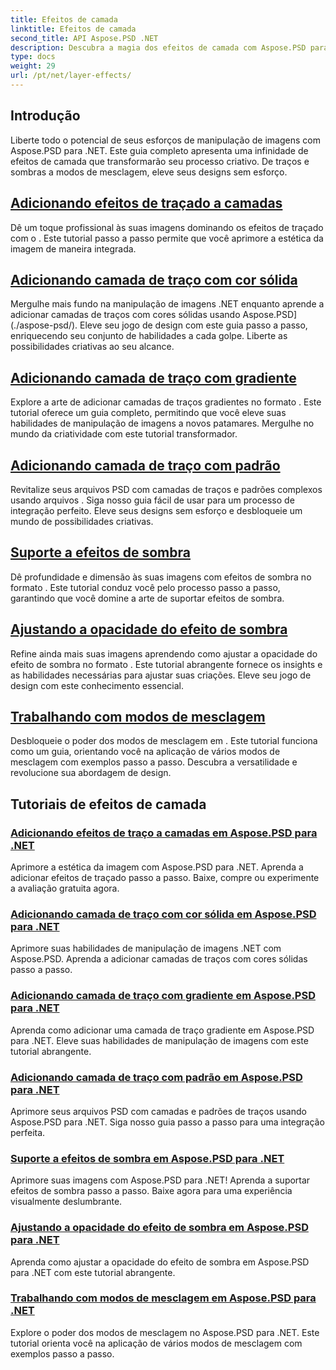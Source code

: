```yaml
---
title: Efeitos de camada
linktitle: Efeitos de camada
second_title: API Aspose.PSD .NET
description: Descubra a magia dos efeitos de camada com Aspose.PSD para .NET! Eleve suas habilidades de manipulação de imagens aprendendo a adicionar modos de traço, sombra e mesclagem.
type: docs
weight: 29
url: /pt/net/layer-effects/
---
```

## Introdução

Liberte todo o potencial de seus esforços de manipulação de imagens com Aspose.PSD para .NET. Este guia completo apresenta uma infinidade de efeitos de camada que transformarão seu processo criativo. De traços e sombras a modos de mesclagem, eleve seus designs sem esforço.

## [Adicionando efeitos de traçado a camadas](./adding-stroke-effects/)

Dê um toque profissional às suas imagens dominando os efeitos de traçado com o . Este tutorial passo a passo permite que você aprimore a estética da imagem de maneira integrada. 

## [Adicionando camada de traço com cor sólida](./adding-stroke-layer-solid-color/)

Mergulhe mais fundo na manipulação de imagens .NET enquanto aprende a adicionar camadas de traços com cores sólidas usando Aspose.PSD](./aspose-psd/). Eleve seu jogo de design com este guia passo a passo, enriquecendo seu conjunto de habilidades a cada golpe. Liberte as possibilidades criativas ao seu alcance.

## [Adicionando camada de traço com gradiente](./adding-stroke-layer-gradient/)

Explore a arte de adicionar camadas de traços gradientes no formato . Este tutorial oferece um guia completo, permitindo que você eleve suas habilidades de manipulação de imagens a novos patamares. Mergulhe no mundo da criatividade com este tutorial transformador.

## [Adicionando camada de traço com padrão](./adding-stroke-layer-pattern/)

Revitalize seus arquivos PSD com camadas de traços e padrões complexos usando arquivos . Siga nosso guia fácil de usar para um processo de integração perfeito. Eleve seus designs sem esforço e desbloqueie um mundo de possibilidades criativas.

## [Suporte a efeitos de sombra](./supporting-shadow-effects/)

Dê profundidade e dimensão às suas imagens com efeitos de sombra no formato . Este tutorial conduz você pelo processo passo a passo, garantindo que você domine a arte de suportar efeitos de sombra. 

## [Ajustando a opacidade do efeito de sombra](./adjusting-shadow-effect-opacity/)

Refine ainda mais suas imagens aprendendo como ajustar a opacidade do efeito de sombra no formato . Este tutorial abrangente fornece os insights e as habilidades necessárias para ajustar suas criações. Eleve seu jogo de design com este conhecimento essencial.

## [Trabalhando com modos de mesclagem](./working-with-blend-modes/)

Desbloqueie o poder dos modos de mesclagem em . Este tutorial funciona como um guia, orientando você na aplicação de vários modos de mesclagem com exemplos passo a passo. Descubra a versatilidade e revolucione sua abordagem de design.

## Tutoriais de efeitos de camada
### [Adicionando efeitos de traço a camadas em Aspose.PSD para .NET](./adding-stroke-effects/)
Aprimore a estética da imagem com Aspose.PSD para .NET. Aprenda a adicionar efeitos de traçado passo a passo. Baixe, compre ou experimente a avaliação gratuita agora.
### [Adicionando camada de traço com cor sólida em Aspose.PSD para .NET](./adding-stroke-layer-solid-color/)
Aprimore suas habilidades de manipulação de imagens .NET com Aspose.PSD. Aprenda a adicionar camadas de traços com cores sólidas passo a passo.
### [Adicionando camada de traço com gradiente em Aspose.PSD para .NET](./adding-stroke-layer-gradient/)
Aprenda como adicionar uma camada de traço gradiente em Aspose.PSD para .NET. Eleve suas habilidades de manipulação de imagens com este tutorial abrangente.
### [Adicionando camada de traço com padrão em Aspose.PSD para .NET](./adding-stroke-layer-pattern/)
Aprimore seus arquivos PSD com camadas e padrões de traços usando Aspose.PSD para .NET. Siga nosso guia passo a passo para uma integração perfeita.
### [Suporte a efeitos de sombra em Aspose.PSD para .NET](./supporting-shadow-effects/)
Aprimore suas imagens com Aspose.PSD para .NET! Aprenda a suportar efeitos de sombra passo a passo. Baixe agora para uma experiência visualmente deslumbrante.
### [Ajustando a opacidade do efeito de sombra em Aspose.PSD para .NET](./adjusting-shadow-effect-opacity/)
Aprenda como ajustar a opacidade do efeito de sombra em Aspose.PSD para .NET com este tutorial abrangente.
### [Trabalhando com modos de mesclagem em Aspose.PSD para .NET](./working-with-blend-modes/)
Explore o poder dos modos de mesclagem no Aspose.PSD para .NET. Este tutorial orienta você na aplicação de vários modos de mesclagem com exemplos passo a passo.
